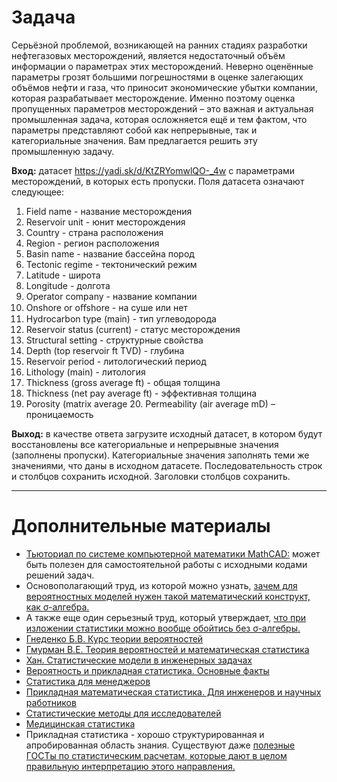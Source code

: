 # Задача
Серьёзной проблемой, возникающей на ранних стадиях разработки нефтегазовых месторождений, является недостаточный объём информации о параметрах этих месторождений. Неверно оценённые параметры грозят большими погрешностями в оценке залегающих объёмов нефти и газа, что приносит экономические убытки компании, которая разрабатывает месторождение. Именно поэтому оценка пропущенных параметров месторождений – это важная и актуальная промышленная задача, которая осложняется ещё и тем фактом, что параметры представляют собой как непрерывные, так и категориальные значения. Вам предлагается решить эту промышленную задачу.

**Вход:** датасет https://yadi.sk/d/KtZRYomwlQO-_4w с параметрами месторождений, в которых есть пропуски. Поля датасета означают следующее:

1. Field name - название месторождения
2. Reservoir unit - юнит месторождения
3. Country - страна расположения
4. Region - регион расположения
5. Basin name - название бассейна пород
6. Tectonic regime - тектонический режим
7. Latitude - широта
8. Longitude - долгота
9. Operator company - название компании
10. Onshore or oﬀshore - на суше или нет
11. Hydrocarbon type (main) - тип углеводорода
12. Reservoir status (current) - статус месторождения
13. Structural setting - структурные свойства
14. Depth (top reservoir ft TVD) - глубина
15. Reservoir period - литологический период
16. Lithology (main) - литология
17. Thickness (gross average ft) - общая толщина
18. Thickness (net pay average ft) - эффективная толщина
19. Porosity (matrix average 20. Permeability (air average mD) – проницаемость

**Выход:** в качестве ответа загрузите исходный датасет, в котором будут восстановлены все категориальные и непрерывные значения (заполнены пропуски). Категориальные значения заполнять теми же значениями, что даны в исходном датасете. Последовательность строк и столбцов сохранить исходной. Заголовки столбцов сохранить.

____

# Дополнительные материалы
* [Тьюториал по системе компьютерной математики MathCAD:](http://old.exponenta.ru/soft/MathCAD/usersguide/0.asp) может быть полезен для самостоятельной работы с исходными кодами решений задач.
* Основополагающий труд, из которой можно узнать, [зачем для вероятностных моделей нужен такой математический конструкт, как σ-алгебра.](https://www.twirpx.com/file/16998/)
* А также еще один серьезный труд, который утверждает, [что при изложении статистики можно вообще обойтись без σ-алгебры.](http://mirknig.su/knigi/estesstv_nauki/145463-teoriya-tochechnogo-ocenivaniya.html )
* [Гнеденко Б.В. Курс теории вероятностей](https://www.twirpx.com/file/2175056/)
* [Гмурман В.Е. Теория вероятностей и математическая статистика](https://nashol.com/2011063056964/teoriya-veroyatnostei-i-matematicheskaya-statistika-gmurman-v-e.html)
* [Хан. Статистические модели в инженерных задачах](https://lib-bkm.ru/12916)
* [Вероятность  и  прикладная  статистика.  Основные факты](https://www.ozon.ru/context/detail/id/32801223/)
* [Статистика для менеджеров](https://www.twirpx.com/file/138700/)
* [Прикладная  математическая  статистика. Для инженеров и научных работников](https://www.twirpx.com/file/1457826/)
* [Статистические  методы  для  исследователей](https://www.twirpx.com/file/1976188/)
* [Медицинская статистика](https://www.ozon.ru/context/detail/id/141166489/)
* Прикладная статистика - хорошо структурированная и апробированная область знания. Существуют даже [полезные ГОСТы по статистическим расчетам, которые дают в целом правильную интерпретацию этого направления.](http://gostbase.ru/oks/03.120.30/)
